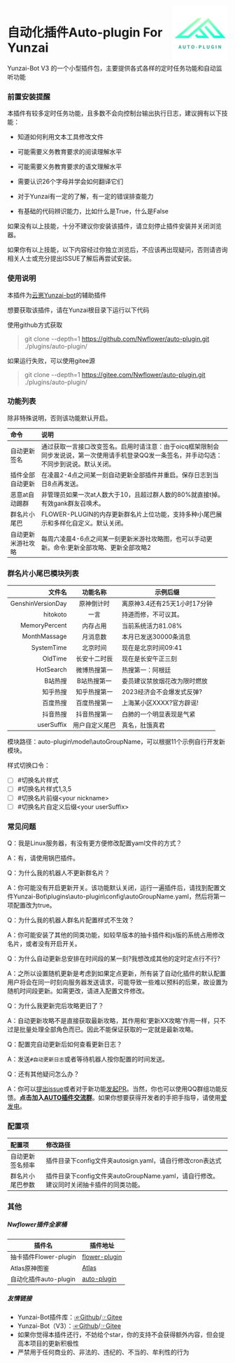 <img decoding="async" align=right src="resources/img/logo_auto.png" width="25%">

# 自动化插件Auto-plugin For Yunzai

Yunzai-Bot V3 的一个小型插件包，主要提供各式各样的定时任务功能和自动监听功能

### 前置安装提醒

本插件有较多定时任务功能，且多数不会向控制台输出执行日志，建议拥有以下技能：

* 知道如何利用文本工具修改文件

* 可能需要义务教育要求的阅读理解水平
* 可能需要义务教育要求的语文理解水平
* 需要认识26个字母并学会如何翻译它们
* 对于Yunzai有一定的了解，有一定的错误排查能力
* 有基础的代码辨识能力，比如什么是True，什么是False

如果没有以上技能，十分不建议你安装该插件，请立刻停止插件安装并关闭浏览器。

如果你有以上技能，以下内容经过你独立浏览后，不应该再出现疑问，否则请咨询相关人士或充分提出ISSUE了解后再尝试安装。

### 使用说明

本插件为[云崽Yunzai-bot](https://gitee.com/Le-niao/Yunzai-Bot)的辅助插件

想要获取该插件，请在Yunzai根目录下运行以下代码

使用github方式获取

> git clone --depth=1 https://github.com/Nwflower/auto-plugin.git ./plugins/auto-plugin/

如果运行失败，可以使用gitee源
> git clone --depth=1 https://gitee.com/Nwflower/auto-plugin.git ./plugins/auto-plugin/

### 功能列表

除非特殊说明，否则该功能默认开启。

| 命令               | 说明                                                         |
| :----------------- | :----------------------------------------------------------- |
| 自动更新签名       | 通过获取一言接口改变签名。启用时请注意：由于oicq框架限制会同步发说说，第一次使用请手机登录QQ发一条签名，并手动勾选：不同步到说说。默认关闭。 |
| 插件全部自动更新   | 在凌晨2-4点之间某一刻自动更新全部插件并重启。保存日志到当日8点再发送。 |
| 恶意at自动踢群     | 非管理员如果一次at人数大于10，且超过群人数的80%就直接t掉。有效gank群友召唤术。 |
| 群名片小尾巴       | FLOWER-PLUGIN的内存更新群名片上位功能，支持多种小尾巴展示和多样化自定义。默认关闭。 |
| 自动更新米游社攻略 | 每周六凌晨4-6点之间某一刻更新米游社攻略图，也可以手动更新。命令:更新全部攻略、更新全部攻略2 |

### 群名片小尾巴模块列表

|            文件名 |   功能名称   | 示例后缀                      |
| ----------------: | :----------: | ----------------------------- |
| GenshinVersionDay |  原神倒计时  | 离原神3.4还有25天1小时17分钟  |
|          hitokoto |     一言     | 持道而修，不可议其。          |
|     MemoryPercent |   内存占用   | 当前系统活力81.08%            |
|      MonthMassage |   月消息数   | 本月已发送30000条消息         |
|        SystemTime |   北京时间   | 现在是北京时间09:41           |
|           OldTime | 长安十二时辰 | 现在是长安午正三刻            |
|         HotSearch | 微博热搜第一 | 热搜第一：阿根廷              |
|           B站热搜 | B站热搜第一  | 委员建议禁放烟花改为限时燃放  |
|          知乎热搜 | 知乎热搜第一 | 2023经济会不会爆发式反弹?     |
|          百度热搜 | 百度热搜第一 | 上海某小区XXXX?官方辟谣! |
|          抖音热搜 | 抖音热搜第一 | 白肺的一个明显表现是气紧      |
|       userSuffix | 用户自定义尾巴 | 真名，肚饿真君              |

模块路径：auto-plugin\model\autoGroupName，可以根据11个示例自行开发新模块。

样式切换口令：

- [ ] #切换名片样式
- [ ] #切换名片样式1,3,5
- [ ] #切换名片前缀\<your nickname\>
- [ ] #切换名片自定义后缀\<your userSuffix\>

### 常见问题

Q：我是Linux服务器，有没有更方便修改配置yaml文件的方式？

A：有，请使用锅巴插件。

Q：为什么我的机器人不更新群名片？

A：你可能没有开启更新开关。该功能默认关闭，运行一遍插件后，请找到配置文件Yunzai-Bot\plugins\auto-plugin\config\autoGroupName.yaml，然后将第一项配置改为true。

Q：为什么我的机器人群名片配置样式不生效？

A：你可能安装了其他的同类功能，如较早版本的抽卡插件和js版的系统占用修改名片，或者没有开启开关。

Q：为什么自动更新总安排在时间段的某一刻?我想改成其他的定时定点行不行?

A：之所以设置随机更新是考虑到如果定点更新，所有装了自动化插件的默认配置用户将会在同一时刻向服务器发送请求，可能导致一些难以预料的后果，故设置为随机时间段更新。如需更改，请进入配置文件修改。

Q：为什么我更新完后攻略更旧了？

A：自动更新攻略不是直接获取最新攻略，其作用和'更新XX攻略'作用一样，只不过是批量处理全部角色而已。因此不能保证获取的一定就是最新攻略。

Q：配置完自动更新后如何查看更新日志？

A：发送`#自动更新日志`或者等待机器人按你配置的时间发送。

Q：还有其他疑问怎么办？

A：你可以[提出issue](https://github.com/Nwflower/auto-plugin/issues)或者对于新功能[发起PR](https://github.com/Nwflower/auto-plugin/pulls)。当然，你也可以使用QQ群组功能反馈。**点击加入[AUTO插件交流群](https://qm.qq.com/cgi-bin/qm/qr?k=XOTZhBWpv68F1sfsMIzKJpg28NBPKJgg&jump_from=webapi&authKey=/XagQoLiUhOi+t67MCkWOSRLlXe+ywVmrkCHdoD3CjwqNzAUYspTrqYklkwb3W0R)**。如果你想要获得开发者的手把手指导，请使用[爱发电](https://afdian.net/a/Nwflower)。

### 配置项

| 配置项           | 修改路径                                                     |
| :--------------- | :----------------------------------------------------------- |
| 自动更新签名频率 | 插件目录下config文件夹autosign.yaml，请自行修改cron表达式    |
| 群名片小尾巴参数 | 插件目录下config文件夹autoGroupName.yaml，请自行修改。建议同时关闭抽卡插件的同类功能。 |

### 其他

##### Nwflower插件全家桶

| 插件名                | 插件地址                                                  |
| --------------------- | --------------------------------------------------------- |
| 抽卡插件Flower-plugin | [flower-plugin](https://gitee.com/Nwflower/flower-plugin) |
| Atlas原神图鉴         | [Atlas](https://gitee.com/Nwflower/atlas)                 |
| 自动化插件auto-plugin | [auto-plugin](https://gitee.com/Nwflower/auto-plugin)     |

##### 友情链接

* Yunzai-Bot插件库：[☞Github](https://github.com/yhArcadia/Yunzai-Bot-plugins-index)/[☞Gitee](https://gitee.com/yhArcadia/Yunzai-Bot-plugins-index)
* Yunzai-Bot（V3）：[☞Github](https://github.com/Le-niao/Yunzai-Bot)/[☞Gitee](https://gitee.com/Le-niao/Yunzai-Bot) 
* 如果你觉得本插件还行，不妨给个star，你的支持不会获得额外内容，但会提高本项目的更新积极性
* 严禁用于任何商业的、非法的、违纪的、不当的、牟利性的行为
